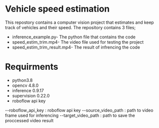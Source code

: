 # Vehicle speed estimation
This repostory contains a computer vision project that estimates and keep track of vehicles and their speed. The repository contains 3 files;
* inference_example.py- The python file that contains the code
* speed_estim_trim.mp4- The video file used for testing the project
* speed_estim_trim_result.mp4- The result of infrencing the code

# Requirments
* python3.8
* opencv 4.8.0
* inference 0.9.17
* supervision 0.22.0
* roboflow api key
  
--roboflow_api_key : roboflow api key
--source_video_path : path to video frame used for inferencing
--target_video_path : path to save the proccessed video result

